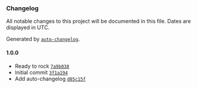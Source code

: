 ### Changelog

All notable changes to this project will be documented in this file. Dates are displayed in UTC.

Generated by [`auto-changelog`](https://github.com/CookPete/auto-changelog).

#### 1.0.0

- Ready to rock [`7a9b038`](https://github.com/adhisimon/simwebserver/commit/7a9b0383e85bc9b5088ba3046f85b5e5eed220fa)
- Initial commit [`3f1a194`](https://github.com/adhisimon/simwebserver/commit/3f1a1947929e8ef9d98f1b672a725a8cad5d1aa4)
- Add auto-changelog [`d85c15f`](https://github.com/adhisimon/simwebserver/commit/d85c15f056399edf5b3722b9584edb764ef44e5f)
